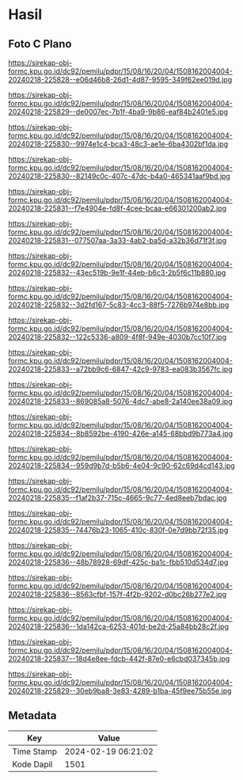 # Hasil

## Foto C Plano

https://sirekap-obj-formc.kpu.go.id/dc92/pemilu/pdpr/15/08/16/20/04/1508162004004-20240218-225828--e06d46b8-26d1-4d87-9595-349f62ee019d.jpg

https://sirekap-obj-formc.kpu.go.id/dc92/pemilu/pdpr/15/08/16/20/04/1508162004004-20240218-225829--de0007ec-7b1f-4ba9-9b86-eaf84b2401e5.jpg

https://sirekap-obj-formc.kpu.go.id/dc92/pemilu/pdpr/15/08/16/20/04/1508162004004-20240218-225830--9974e1c4-bca3-48c3-ae1e-6ba4302bf1da.jpg

https://sirekap-obj-formc.kpu.go.id/dc92/pemilu/pdpr/15/08/16/20/04/1508162004004-20240218-225830--82149c0c-407c-47dc-b4a0-465341aaf9bd.jpg

https://sirekap-obj-formc.kpu.go.id/dc92/pemilu/pdpr/15/08/16/20/04/1508162004004-20240218-225831--f7e4904e-fd8f-4cee-bcaa-e66301200ab2.jpg

https://sirekap-obj-formc.kpu.go.id/dc92/pemilu/pdpr/15/08/16/20/04/1508162004004-20240218-225831--077507aa-3a33-4ab2-ba5d-a32b36d71f3f.jpg

https://sirekap-obj-formc.kpu.go.id/dc92/pemilu/pdpr/15/08/16/20/04/1508162004004-20240218-225832--43ec519b-9e1f-44eb-b6c3-2b5f6c11b880.jpg

https://sirekap-obj-formc.kpu.go.id/dc92/pemilu/pdpr/15/08/16/20/04/1508162004004-20240218-225832--3d2fd167-5c83-4cc3-88f5-7276b974e8bb.jpg

https://sirekap-obj-formc.kpu.go.id/dc92/pemilu/pdpr/15/08/16/20/04/1508162004004-20240218-225832--122c5336-a809-4f8f-949e-4030b7cc10f7.jpg

https://sirekap-obj-formc.kpu.go.id/dc92/pemilu/pdpr/15/08/16/20/04/1508162004004-20240218-225833--a72bb9c6-6847-42c9-9783-ea083b3567fc.jpg

https://sirekap-obj-formc.kpu.go.id/dc92/pemilu/pdpr/15/08/16/20/04/1508162004004-20240218-225833--869085a8-5076-4dc7-abe8-2a140ee38a09.jpg

https://sirekap-obj-formc.kpu.go.id/dc92/pemilu/pdpr/15/08/16/20/04/1508162004004-20240218-225834--8b8592be-4190-426e-a145-68bbd9b773a4.jpg

https://sirekap-obj-formc.kpu.go.id/dc92/pemilu/pdpr/15/08/16/20/04/1508162004004-20240218-225834--959d9b7d-b5b6-4e04-9c90-62c69d4cd143.jpg

https://sirekap-obj-formc.kpu.go.id/dc92/pemilu/pdpr/15/08/16/20/04/1508162004004-20240218-225835--f1af2b37-715c-4665-9c77-4ed8eeb7bdac.jpg

https://sirekap-obj-formc.kpu.go.id/dc92/pemilu/pdpr/15/08/16/20/04/1508162004004-20240218-225835--74476b23-1065-410c-830f-0e7d9bb72f35.jpg

https://sirekap-obj-formc.kpu.go.id/dc92/pemilu/pdpr/15/08/16/20/04/1508162004004-20240218-225836--48b78928-69df-425c-ba1c-fbb510d534d7.jpg

https://sirekap-obj-formc.kpu.go.id/dc92/pemilu/pdpr/15/08/16/20/04/1508162004004-20240218-225836--8563cfbf-157f-4f2b-9202-d0bc26b277e2.jpg

https://sirekap-obj-formc.kpu.go.id/dc92/pemilu/pdpr/15/08/16/20/04/1508162004004-20240218-225836--1da142ca-6253-401d-be2d-25a84bb28c2f.jpg

https://sirekap-obj-formc.kpu.go.id/dc92/pemilu/pdpr/15/08/16/20/04/1508162004004-20240218-225837--18d4e8ee-fdcb-442f-87e0-e6cbd037345b.jpg

https://sirekap-obj-formc.kpu.go.id/dc92/pemilu/pdpr/15/08/16/20/04/1508162004004-20240218-225829--30eb9ba8-3e83-4289-b1ba-45f9ee75b55e.jpg


## Metadata

| Key        | Value               |
| ---------- | ------------------- |
| Time Stamp | 2024-02-19 06:21:02 |
| Kode Dapil | 1501                |



